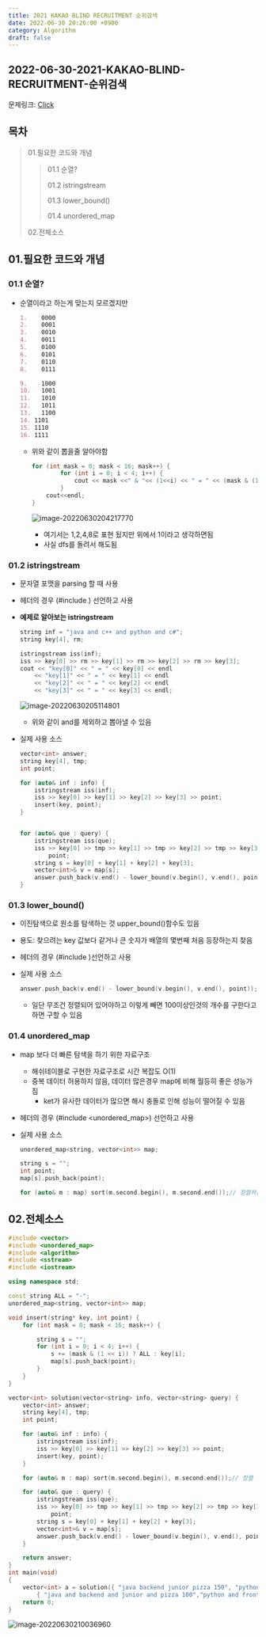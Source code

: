 ```yaml
---
title: 2021 KAKAO BLIND RECRUITMENT 순위검색
date: 2022-06-30 20:26:00 +0900
category: Algorithm
draft: false
---
```


## 2022-06-30-2021-KAKAO-BLIND-RECRUITMENT-순위검색

문제링크: [Click](https://programmers.co.kr/learn/courses/30/lessons/72412)

## 목차

>  01.필요한 코드와 개념
>
>  >  01.1 순열?
>  >
>  >  01.2 istringstream
>  >
>  >  01.3 lower_bound()
>  >
>  >  01.4 unordered_map
>
>  02.전체소스

## 01.필요한 코드와 개념

### 01.1 순열?

- 순열이라고 하는게 맞는지 모르겠지만

  ```markdown
  1.	0000
  2.	0001
  3.	0010
  4.	0011
  5.	0100
  6.	0101
  7.	0110
  8.	0111
  
  9.	1000
  10.	1001
  11.	1010
  12.	1011
  13.	1100
  14. 1101
  15. 1110
  16. 1111
  ```

  - 위와 같이 뽑을줄 알아야함

    ```c++
    for (int mask = 0; mask < 16; mask++) {
    		for (int i = 0; i < 4; i++) {
                cout << mask <<" & "<< (1<<i) << " = " << (mask & (1 << i)) << endl;
            }
    	cout<<endl;
    }
    ```

    ![image-20220630204217770](../../assets/img/post/2022-06-30-2021-KAKAO-BLIND-RECRUITMENT-순위검색/image-20220630204217770.png)

    - 여기서는 1,2,4,8로 표현 됬지만 위에서 1이라고 생각하면됨
    - 사실 dfs를 돌려서 해도됨

### 01.2 istringstream

- 문자열 포맷을 parsing 할 때 사용
- 헤더의 경우 (#include <sstream>) 선언하고 사용

- **예제로 알아보는  istringstream**

  ```c++
  string inf = "java and c++ and python and c#";
  string key[4], rm;
  
  istringstream iss(inf);
  iss >> key[0] >> rm >> key[1] >> rm >> key[2] >> rm >> key[3];
  cout << "key[0]" << " = " << key[0] << endl
      << "key[1]" << " = " << key[1] << endl
      << "key[2]" << " = " << key[2] << endl
      << "key[3]" << " = " << key[3] << endl;
  ```

  ![image-20220630205114801](../../assets/img/post/2022-06-30-2021-KAKAO-BLIND-RECRUITMENT-순위검색/image-20220630205114801.png)

  

  - 위와 같이 and를 제외하고 뽑아낼 수 있음

- 실제 사용 소스

  ```c++
  vector<int> answer;
  string key[4], tmp;
  int point;
  
  for (auto& inf : info) {
      istringstream iss(inf);
      iss >> key[0] >> key[1] >> key[2] >> key[3] >> point;
      insert(key, point);
  }
  
  
  for (auto& que : query) {
      istringstream iss(que);
      iss >> key[0] >> tmp >> key[1] >> tmp >> key[2] >> tmp >> key[3] >>
          point;
      string s = key[0] + key[1] + key[2] + key[3];
      vector<int>& v = map[s];
      answer.push_back(v.end() - lower_bound(v.begin(), v.end(), point));
  }
  ```

### 01.3 lower_bound()

- 이진탐색으로 원소를 탐색하는 것 upper_bound()함수도 있음

- 용도: 찾으려는 key 값보다 같거나 큰 숫자가  배열의 몇번째 처음 등장하는지 찾음

- 헤더의 경우 (#include <algorithm>)선언하고 사용

- 실제 사용 소스

  ```c++
  answer.push_back(v.end() - lower_bound(v.begin(), v.end(), point));
  ```

  - 일단 무조건 정렬되어 있어야하고 이렇게 빼면 100이상인것의 개수를 구한다고 하면 구할 수 있음

### 01.4 unordered_map

- map 보다 더 빠른 탐색을 하기 위한 자료구조
  - 해쉬테이블로 구현한 자료구조로 시간 복잡도 O(1)
  - 중복 데이터 허용하지 않음, 데이터 많은경우 map에 비해 월등히 좋은 성능가짐
    - ket가 유사한 데이터가 많으면 해시 충돌로 인해 성능이 떨어질 수 있음

- 헤더의 경우 (#include <unordered_map>) 선언하고 사용

- 실제 사용 소스

  ```c++
  unordered_map<string, vector<int>> map;
  
  string s = "";
  int point;
  map[s].push_back(point);
  
  for (auto& m : map) sort(m.second.begin(), m.second.end());// 정렬하는 법
  ```

## 02.전체소스

```c++
#include <vector>
#include <unordered_map>
#include <algorithm>
#include <sstream>
#include <iostream>

using namespace std;

const string ALL = "-";
unordered_map<string, vector<int>> map;

void insert(string* key, int point) {
	for (int mask = 0; mask < 16; mask++) {

		string s = "";
		for (int i = 0; i < 4; i++) {
			s += (mask & (1 << i)) ? ALL : key[i];
			map[s].push_back(point);
		}
	}
}

vector<int> solution(vector<string> info, vector<string> query) {
	vector<int> answer;
	string key[4], tmp;
	int point;

	for (auto& inf : info) {
		istringstream iss(inf);
		iss >> key[0] >> key[1] >> key[2] >> key[3] >> point;
		insert(key, point);
	}

	for (auto& m : map) sort(m.second.begin(), m.second.end());// 정렬

	for (auto& que : query) {
		istringstream iss(que);
		iss >> key[0] >> tmp >> key[1] >> tmp >> key[2] >> tmp >> key[3] >>
			point;
		string s = key[0] + key[1] + key[2] + key[3];
		vector<int>& v = map[s];
		answer.push_back(v.end() - lower_bound(v.begin(), v.end(), point));
	}

	return answer;
}
int main(void)
{
	vector<int> a = solution({ "java backend junior pizza 150", "python frontend senior chicken 210", "python frontend senior chicken 150", "cpp backend senior pizza 260", "java backend junior chicken 80", "python backend senior chicken 50" },
		{ "java and backend and junior and pizza 100","python and frontend and senior and chicken 200","cpp and - and senior and pizza 250","- and backend and senior and - 150","- and - and - and chicken 100","- and - and - and - 150" });
	return 0;
}
```

![image-20220630210036960](../../assets/img/post/2022-06-30-2021-KAKAO-BLIND-RECRUITMENT-순위검색/image-20220630210036960.png)